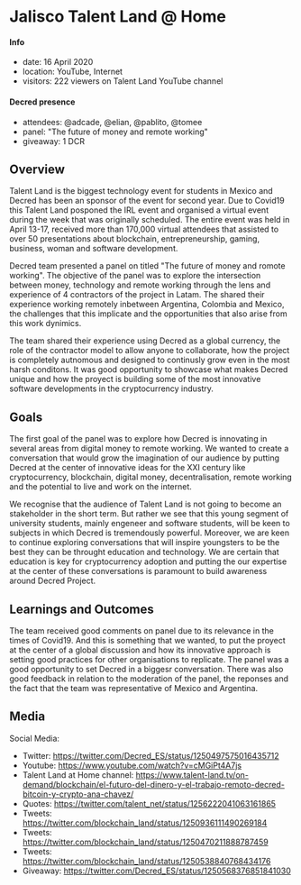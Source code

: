 # Jalisco Talent Land @ Home

#### Info

- date: 16 April 2020
- location: YouTube, Internet
- visitors: 222 viewers on Talent Land YouTube channel

#### Decred presence

- attendees: @adcade, @elian, @pablito, @tomee
- panel: "The future of money and remote working"
- giveaway: 1 DCR

## Overview

Talent Land is the biggest technology event for students in Mexico and Decred has been an sponsor of the event for second year. Due to Covid19 this Talent Land posponed the IRL event and organised a virtual event during the week that was originally scheduled. The entire event was held in April 13-17, received more than 170,000 virtual attendees that assisted to over 50 presentations about blockchain, entrepreneurship, gaming, business, woman and software development. 

Decred team presented a panel on titled "The future of money and romote working". The objective of the panel was to explore the intersection between money, technology and remote working through the lens and experience of 4 contractors of the project in Latam. The shared their experience working remotely inbetween Argentina, Colombia and Mexico, the challenges that this implicate and the opportunities that also arise from this work dynimics. 

The team shared their experience using Decred as a global currency, the role of the contractor model to allow anyone to collaborate, how the project is completely autnomous and designed to continusly grow even in the most harsh conditons. It was  good opportunity to showcase what makes Decred unique and how the proyect is building some of the most innovative software developments in the cryptocurrency industry. 

## Goals

The first goal of the panel was to explore how Decred is innovating in several areas from digital money to remote working. We wanted to create a conversation that would grow the imagination of our audience by putting Decred at the center of innovative ideas for the XXI century like cryptocurrency, blockchain, digital money, decentralisation, remote working and the potential to live and work on the internet. 

We recognise that the audience of Talent Land is not going to become an stakeholder in the short term. But rather we see that this young segment of university students, mainly engeneer and software students, will be keen to subjects in which Decred is tremendously powerful. Moreover, we are keen to continue exploring conversations that will inspire youngsters to be the best they can be throught education and technology. We are certain that education is key for cryptocurrency adoption and putting the our expertise at the center of these conversations is paramount to build awareness around Decred Project.

## Learnings and Outcomes

The team received good comments on panel due to its relevance in the times of Covid19. And this is something that we wanted, to put the proyect at the center of a global discussion and how its innovative approach is setting good practices for other organisations to replicate. The panel was a good opportunity to set Decred in a biggesr conversation. There was also good feedback in relation to the moderation of the panel, the reponses and the fact that the team was representative of Mexico and Argentina. 

## Media

Social Media:

- Twitter: https://twitter.com/Decred_ES/status/1250497575016435712
- Youtube: https://www.youtube.com/watch?v=cMGiPt4A7js
- Talent Land at Home channel: https://www.talent-land.tv/on-demand/blockchain/el-futuro-del-dinero-y-el-trabajo-remoto-decred-bitcoin-y-crypto-ana-chavez/
- Quotes: https://twitter.com/talent_net/status/1256222041063161865
- Tweets: https://twitter.com/blockchain_land/status/1250936111490269184 
- Tweets: https://twitter.com/blockchain_land/status/1250470211888787459 
- Tweets: https://twitter.com/blockchain_land/status/1250538840768434176
- Giveaway: https://twitter.com/Decred_ES/status/1250568376851841030
